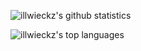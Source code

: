 ![illwieckz's github statistics](https://github-readme-stats.vercel.app/api?username=illwieckz&show_icons=true&theme=dark&include_all_commits=true)

![illwieckz's top languages](https://github-readme-stats.vercel.app/api/top-langs/?username=illwieckz&show_icons=true&theme=dark&hide=Objective-C,Perl,Assembly,HTML,M4&langs_count=10&layout=compact&line_height=15&card_width=445)